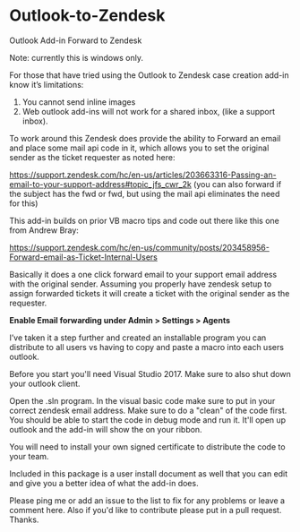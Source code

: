# Outlook-to-Zendesk
Outlook Add-in Forward to Zendesk

Note: currently this is windows only.

For those that have tried using the Outlook to Zendesk case creation add-in know it’s limitations:

1. You cannot send inline images 
2. Web outlook add-ins will not work for a shared inbox, (like a support inbox).

To work around this Zendesk does provide the ability to Forward an email and place some mail api code in it, which allows you to set the original sender as the ticket requester as noted here:

https://support.zendesk.com/hc/en-us/articles/203663316-Passing-an-email-to-your-support-address#topic_jfs_cwr_2k (you can also forward if the subject has the fwd or fwd, but using the mail api eliminates the need for this)

This add-in builds on prior VB macro tips and code out there like this one from Andrew Bray:

https://support.zendesk.com/hc/en-us/community/posts/203458956-Forward-email-as-Ticket-Internal-Users

Basically it does a one click forward email to your support email address with the original sender.  Assuming you properly have zendesk setup to assign forwarded tickets it will create a ticket with the original sender as the requester.

<B>Enable Email forwarding under Admin > Settings > Agents</b>

I’ve taken it a step further and created an installable program you can distribute to all users vs having to copy and paste a macro into each users outlook.

Before you start you'll need Visual Studio 2017. Make sure to also shut down your outlook client.

Open the .sln program.  In the visual basic code make sure to put in your correct zendesk email address.  Make sure to do a "clean" of the code first. You should be able to start the code in debug mode and run it. It'll open up outlook and the add-in will show the on your ribbon.

You will need to install your own signed certificate to distribute the code to your team.

Included in this package is a user install document as well that you can edit and give you a better idea of what the add-in does.

Please ping me or add an issue to the list to fix for any problems or leave a comment here. Also if you'd like to contribute please put in a pull request. Thanks.

